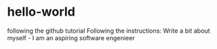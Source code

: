 # hello-world
following the github tutorial
Following the instructions: Write a bit about myself - I am an aspiring software engenieer
